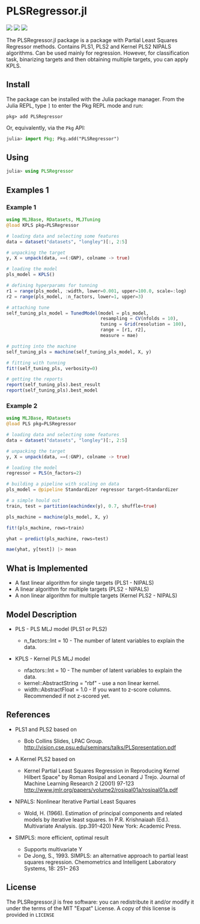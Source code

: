 # PLSRegressor.jl
[![][travis-img]][travis-url] [![][codecov-img]][codecov-url] [![][coverage-img]][coverage-url]

The PLSRegressor.jl package is a package with Partial Least Squares Regressor methods. Contains PLS1, PLS2 and Kernel PLS2 NIPALS algorithms.
Can be used mainly for regression. However, for classification task, binarizing targets and then obtaining multiple targets, you can apply KPLS.

## Install

The package can be installed with the Julia package manager.
From the Julia REPL, type `]` to enter the Pkg REPL mode and run:

```
pkg> add PLSRegressor
```

Or, equivalently, via the `Pkg` API:

```julia
julia> import Pkg; Pkg.add("PLSRegressor")
```

## Using

```julia
julia> using PLSRegressor
```

## Examples 1

### Example 1

```julia
using MLJBase, RDatasets, MLJTuning
@load KPLS pkg=PLSRegressor

# loading data and selecting some features
data = dataset("datasets", "longley")[:, 2:5]

# unpacking the target
y, X = unpack(data, ==(:GNP), colname -> true)

# loading the model
pls_model = KPLS()

# defining hyperparams for tunning
r1 = range(pls_model, :width, lower=0.001, upper=100.0, scale=:log)
r2 = range(pls_model, :n_factors, lower=1, upper=3)

# attaching tune
self_tuning_pls_model = TunedModel(model = pls_model,
                                   resampling = CV(nfolds = 10),
                                   tuning = Grid(resolution = 100),
                                   range = [r1, r2],
                                   measure = mae)

# putting into the machine
self_tuning_pls = machine(self_tuning_pls_model, X, y)

# fitting with tunning
fit!(self_tuning_pls, verbosity=0)

# getting the reports
report(self_tuning_pls).best_result
report(self_tuning_pls).best_model
```

### Example 2

```julia
using MLJBase, RDatasets
@load PLS pkg=PLSRegressor

# loading data and selecting some features
data = dataset("datasets", "longley")[:, 2:5]

# unpacking the target
y, X = unpack(data, ==(:GNP), colname -> true)

# loading the model
regressor = PLS(n_factors=2)

# building a pipeline with scaling on data
pls_model = @pipeline Standardizer regressor target=Standardizer

# a simple hould out
train, test = partition(eachindex(y), 0.7, shuffle=true)

pls_machine = machine(pls_model, X, y)

fit!(pls_machine, rows=train)

yhat = predict(pls_machine, rows=test)

mae(yhat, y[test]) |> mean
```

## What is Implemented

* A fast linear algorithm for single targets (PLS1 - NIPALS)
* A linear algorithm for multiple targets (PLS2 - NIPALS)
* A non linear algorithm for multiple targets (Kernel PLS2 - NIPALS)

## Model Description

* PLS - PLS MLJ model (PLS1 or PLS2)
    * n_factors::Int = 10 - The number of latent variables to explain the data.

* KPLS - Kernel PLS MLJ model
    * nfactors::Int = 10 - The number of latent variables to explain the data.
    * kernel::AbstractString = "rbf" - use a non linear kernel.
    * width::AbstractFloat   = 1.0 - If you want to z-score columns. Recommended if not z-scored yet.

## References

* PLS1 and PLS2 based on
   * Bob Collins Slides, LPAC Group. http://vision.cse.psu.edu/seminars/talks/PLSpresentation.pdf
* A Kernel PLS2 based on
   * Kernel Partial Least Squares Regression in Reproducing Kernel Hilbert Space" by Roman Rosipal and Leonard J Trejo. Journal of Machine Learning Research 2 (2001) 97-123 http://www.jmlr.org/papers/volume2/rosipal01a/rosipal01a.pdf

* NIPALS: Nonlinear Iterative Partial Least Squares
    * Wold, H. (1966). Estimation of principal components and related models
by iterative least squares. In P.R. Krishnaiaah (Ed.). Multivariate Analysis.
(pp.391-420) New York: Academic Press.

* SIMPLS: more efficient, optimal result
    * Supports multivariate Y
    * De Jong, S., 1993. SIMPLS: an alternative approach to partial least squares
regression. Chemometrics and Intelligent Laboratory Systems, 18: 251–
263

## License

The PLSRegressor.jl is free software: you can redistribute it and/or modify it under the terms of the MIT "Expat"
License. A copy of this license is provided in ``LICENSE``

[travis-img]: https://travis-ci.com/lalvim/PLSRegressor.jl.svg?branch=master
[travis-url]: https://travis-ci.com/lalvim/PLSRegressor.jl

[codecov-img]: https://codecov.io/gh/lalvim/PLSRegressor.jl/branch/master/graph/badge.svg?token=13TrPsgakO
[codecov-url]: https://codecov.io/gh/lalvim/PLSRegressor.jl

[coverage-img]: https://coveralls.io/repos/github/lalvim/PLSRegressor.jl/badge.svg?branch=master
[coverage-url]: https://coveralls.io/github/lalvim/PLSRegressor.jl?branch=master
